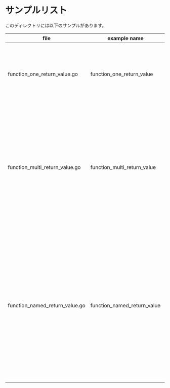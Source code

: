 # サンプルリスト

このディレクトリには以下のサンプルがあります。

| file                           | example name                | note                                                                           |
| ------------------------------ | --------------------------- | ------------------------------------------------------------------------------ |
| function_one_return_value.go   | function_one_return_value   | 戻り値が一つの関数定義のサンプル                                               |
| function_multi_return_value.go | function_multi_return_value | 複数の戻り値を持つ関数を定義できることを確認するサンプルです。                 |
| function_named_return_value.go | function_named_return_value | Goでは関数の戻り値に名前を付与しておくことが出来ることを確認するサンプルです。 |

